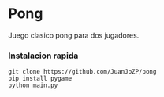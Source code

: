 # Pong

Juego clasico pong para dos jugadores.

### Instalacion rapida
```
git clone https://github.com/JuanJoZP/pong
pip install pygame
python main.py
```
